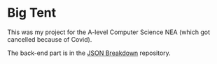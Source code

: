 # Big Tent

This was my project for the A-level Computer Science NEA (which got cancelled because of Covid).

The back-end part is in the [JSON Breakdown](https://github.com/manasrawat/JSONBreakdown) repository.
